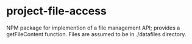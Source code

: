 # project-file-access
NPM package for implemention of a file management API; provides a getFileContent function. 
Files are assumed to be in ./datafiles directory.

